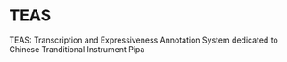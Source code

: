 # TEAS
TEAS: Transcription and Expressiveness Annotation System dedicated to Chinese Tranditional Instrument Pipa
